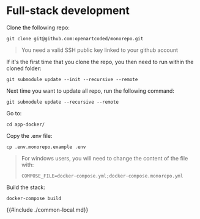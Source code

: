 # Full-stack development

Clone the following repo:

```
git clone git@github.com:openartcoded/monorepo.git

```

> You need a valid SSH public key linked to your github account


If it's the first time that you clone the repo, you then need to run within the cloned folder:

`git submodule update --init --recursive --remote`

Next time you want to update all repo, run the following command: 

`git submodule update --recursive --remote`

Go to:

`cd app-docker/`

Copy the .env file:

```
cp .env.monorepo.example .env
```

> For windows users, you will need to change the content of the file with:
>
>    `COMPOSE_FILE=docker-compose.yml;docker-compose.monorepo.yml`

Build the stack:

    docker-compose build


{{#include ./common-local.md}}